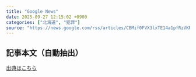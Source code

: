 ```yaml
---
title: "Google News"
date: 2025-09-27 12:15:02 +0900
categories: ["北海道", "犯罪"]
source: "https://news.google.com/rss/articles/CBMif0FVX3lxTE14a1pfRzVKRGhTY3VjVzlTLWhVR2lKZ25PX2JNWm9pVFJLWExlS3NuZkpVQ2N4TG1GbkJWdklMbEtSUnF5MGJqc29pVWZJMThoUW1fejB2dG82Q3A4NWl6N1hYWmtWVEl5ODgxd1BMc1ZmQVEtbW1OSi1qel9oeFk?oc=5"
---
```


## 記事本文（自動抽出）
<body class="y0K44d EA71Tc" id="readabilityBody"></body>

[出典はこちら](https://news.google.com/rss/articles/CBMif0FVX3lxTE14a1pfRzVKRGhTY3VjVzlTLWhVR2lKZ25PX2JNWm9pVFJLWExlS3NuZkpVQ2N4TG1GbkJWdklMbEtSUnF5MGJqc29pVWZJMThoUW1fejB2dG82Q3A4NWl6N1hYWmtWVEl5ODgxd1BMc1ZmQVEtbW1OSi1qel9oeFk?oc=5)
